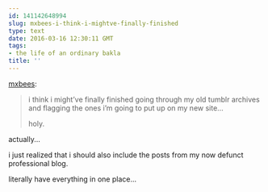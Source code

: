 ```yaml
---
id: 141142648994
slug: mxbees-i-think-i-mightve-finally-finished
type: text
date: 2016-03-16 12:30:11 GMT
tags:
- the life of an ordinary bakla
title: ''
---
```

<p><a class="tumblr_blog" href="http://mxbees.tumblr.com/post/141140908424">mxbees</a>:</p>
<blockquote>
<p>i think i might’ve finally finished going through my old tumblr archives and flagging the ones i’m going to put up on my new site…</p>

<p>holy.</p>
</blockquote>

actually...

i just realized that i should also include the posts from my now defunct professional blog.

literally have everything in one place...